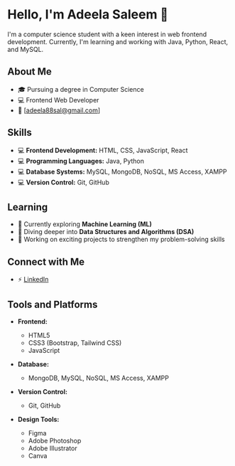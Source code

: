 # Hello, I'm Adeela Saleem 👋

I'm a computer science student with a keen interest in web frontend development. Currently, I'm learning and working with Java, Python, React, and MySQL.


## About Me

- 🎓 Pursuing a degree in Computer Science
- 💻 Frontend Web Developer
- 📧 [adeela88sal@gmail.com]



## Skills  

- 💻 **Frontend Development:** HTML, CSS, JavaScript, React  
- 💻 **Programming Languages:** Java, Python  
- 💻 **Database Systems:** MySQL, MongoDB, NoSQL, MS Access, XAMPP  
- 💻 **Version Control:** Git, GitHub  



## Learning  

- 📘 Currently exploring **Machine Learning (ML)**  
- 🌟 Diving deeper into **Data Structures and Algorithms (DSA)**  
- 🚀 Working on exciting projects to strengthen my problem-solving skills  



## Connect with Me  

- ⚡ [LinkedIn](https://www.linkedin.com/in/adeela-saleem-a89414277/)  



## Tools and Platforms  

- **Frontend:**  
  - HTML5  
  - CSS3 (Bootstrap, Tailwind CSS)  
  - JavaScript  

- **Database:**  
  - MongoDB, MySQL, NoSQL, MS Access, XAMPP  

- **Version Control:**  
  - Git, GitHub  

- **Design Tools:**  
  - Figma  
  - Adobe Photoshop  
  - Adobe Illustrator  
  - Canva  



